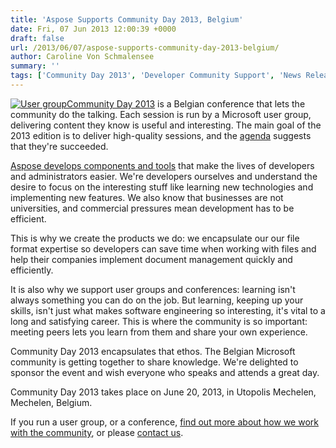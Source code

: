 ```yaml
---
title: 'Aspose Supports Community Day 2013, Belgium'
date: Fri, 07 Jun 2013 12:00:39 +0000
draft: false
url: /2013/06/07/aspose-supports-community-day-2013-belgium/
author: Caroline Von Schmalensee
summary: ''
tags: ['Community Day 2013', 'Developer Community Support', 'News Release', 'community', 'community groups', 'conferences', 'sponsorship']
---
```


[![User group][1]](https://blog.aspose.com/wp-content/uploads/sites/2/2012/11/user-group.png)[Community Day 2013][2] is a Belgian conference that lets the community do the talking. Each session is run by a Microsoft user group, delivering content they know is useful and interesting. The main goal of the 2013 edition is to deliver high-quality sessions, and the [agenda][3] suggests that they're succeeded.

[Aspose develops components and tools][4] that make the lives of developers and administrators easier. We're developers ourselves and understand the desire to focus on the interesting stuff like learning new technologies and implementing new features. We also know that businesses are not universities, and commercial pressures mean development has to be efficient.

This is why we create the products we do: we encapsulate our our file format expertise so developers can save time when working with files and help their companies implement document management quickly and efficiently.

It is also why we support user groups and conferences: learning isn't always something you can do on the job. But learning, keeping up your skills, isn't just what makes software engineering so interesting, it's vital to a long and satisfying career. This is where the community is so important: meeting peers lets you learn from them and share your own experience.

Community Day 2013 encapsulates that ethos. The Belgian Microsoft community is getting together to share knowledge. We're delighted to sponsor the event and wish everyone who speaks and attends a great day.

Community Day 2013 takes place on June 20, 2013, in Utopolis Mechelen, Mechelen, Belgium.

If you run a user group, or a conference, [find out more about how we work with the community][5], or please [contact us][6].




[1]: https://blog.aspose.com/wp-content/uploads/sites/2/2012/11/user-group.png "User group"
[2]: http://www.communityday.be/cd/tabid/36/Default.aspx
[3]: http://www.communityday.be/cd/tabid/130/Default.aspx
[4]: http://www.aspose.com/total-component-suite.aspx
[5]: http://www.aspose.com/corporate/community/default.aspx
[6]: https://purchase.aspose.com/temporary-license



